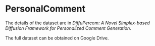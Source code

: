 # PersonalComment
The details of the dataset are in *DiffuPercom: A Novel Simplex-based Diffusion Framework for Personalized Comment Generation*.

The full dataset can be obtained on Google Drive.
